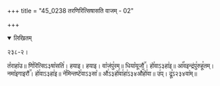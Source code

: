 +++
title = "45_0238 तरणिरित्सिषासति वाजम् - 02"

+++
<details open><summary>लिखितम्</summary>

२३८-२।

त꣤राहा꣥उ॥ णि꣢रित्सिऽ३षा꣡सति꣢। हयाइ। हयाइ। वा꣡जंपु꣢रम्॥ धिया꣡यूजौ꣢꣯। हो꣯वाऽ३हा꣢इ॥ आ꣡꣯वइन्द्रंपु꣢रुहू꣯तम्। नमा꣡इगाइरौ꣢꣯। हो꣯वाऽ३हा꣢इ॥ ने꣯मिन्तष्टे꣯वाऽ३सा꣡॥ औ꣢ऽ३हो꣯वा꣯हा꣢ऽ३४औ꣥꣯हो꣯वा॥ उ꣢प्। द्रू꣣ऽ२३४वा꣥म्॥
</details>